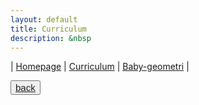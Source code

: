 ```yaml
---
layout: default
title: Curriculum
description: &nbsp
---
```

| [Homepage](./index.html) | [Curriculum](./curriculum.html)    | [Baby-geometri](./babygeometri.html) |

<button style='font-size:15px'>[back](./) </button>
